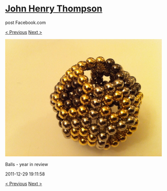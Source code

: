 # [John Henry Thompson](../README.md)
post Facebook.com

[< Previous](2011-12-29-6.md) [Next >](2011-12-29-8.md)

[![](../media/2011-12-29/Balls-year-in-review-6.jpg)](../README.md)

Balls - year in review

2011-12-29 19:11:58

[< Previous](2011-12-29-6.md) [Next >](2011-12-29-8.md)